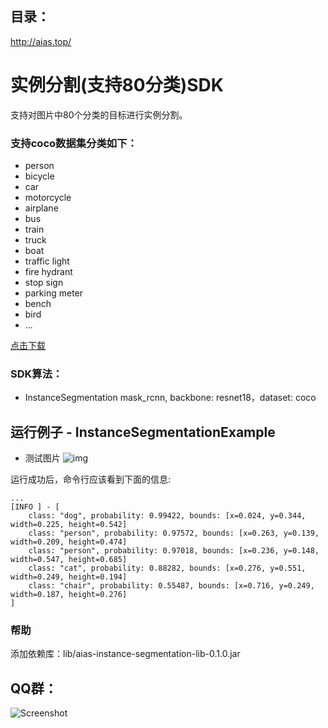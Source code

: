 ## 目录：
http://aias.top/


# 实例分割(支持80分类)SDK
支持对图片中80个分类的目标进行实例分割。

### 支持coco数据集分类如下：
- person
- bicycle
- car
- motorcycle
- airplane
- bus
- train
- truck
- boat
- traffic light
- fire hydrant
- stop sign
- parking meter
- bench
- bird
- ...

[点击下载](https://djl-model.oss-cn-hongkong.aliyuncs.com/AIAS/Instance_segmentation_sdk/coco_classes.txt)

### SDK算法：
-  InstanceSegmentation
mask_rcnn, backbone: resnet18，dataset: coco

## 运行例子 - InstanceSegmentationExample
- 测试图片
![img](https://djl-model.oss-cn-hongkong.aliyuncs.com/AIAS/Instance_segmentation_sdk/result.jpeg)

运行成功后，命令行应该看到下面的信息:
```text
...
[INFO ] - [
	class: "dog", probability: 0.99422, bounds: [x=0.024, y=0.344, width=0.225, height=0.542]
	class: "person", probability: 0.97572, bounds: [x=0.263, y=0.139, width=0.209, height=0.474]
	class: "person", probability: 0.97018, bounds: [x=0.236, y=0.148, width=0.547, height=0.685]
	class: "cat", probability: 0.88282, bounds: [x=0.276, y=0.551, width=0.249, height=0.194]
	class: "chair", probability: 0.55487, bounds: [x=0.716, y=0.249, width=0.187, height=0.276]
]
```

### 帮助 
添加依赖库：lib/aias-instance-segmentation-lib-0.1.0.jar

## QQ群：
![Screenshot](https://djl-model.oss-cn-hongkong.aliyuncs.com/AIAS/OCR/OCR_QQ.png)

